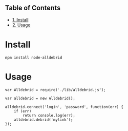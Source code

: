 <div id="table-of-contents">
<h2>Table of Contents</h2>
<div id="text-table-of-contents">
<ul>
<li><a href="#orgheadline1">1. Install</a></li>
<li><a href="#orgheadline2">2. Usage</a></li>
</ul>
</div>
</div>


# Install<a id="orgheadline1"></a>

    npm install node-alldebrid

# Usage<a id="orgheadline2"></a>

    var Alldebrid = require('./lib/alldebrid.js');
    
    var alldebrid = new Alldebrid();
    
    alldebrid.connect('login', 'password', function(err) {
        if (err)
            return console.log(err);
        alldebrid.debrid('mylink');
    });